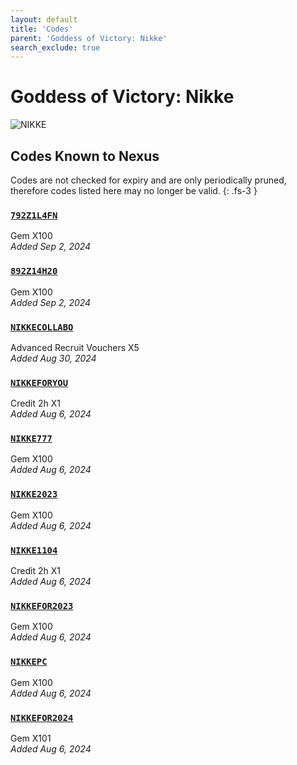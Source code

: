 ```yaml
---
layout: default
title: 'Codes'
parent: 'Goddess of Victory: Nikke'
search_exclude: true
---
```


# Goddess of Victory: Nikke

![NIKKE](https://cdn.discordapp.com/emojis/1270446040415207535.png)

## Codes Known to Nexus

Codes are not checked for expiry and are only periodically pruned, therefore codes listed here may no longer be valid.
{: .fs-3 }

### [`792Z1L4FN`](https://clipboard.nexus-codes.app/?copy=792Z1L4FN)

Gem X100 \
*Added Sep 2, 2024*

### [`892Z14H20`](https://clipboard.nexus-codes.app/?copy=892Z14H20)

Gem X100 \
*Added Sep 2, 2024*

### [`NIKKECOLLABO`](https://clipboard.nexus-codes.app/?copy=NIKKECOLLABO)

Advanced Recruit Vouchers X5 \
*Added Aug 30, 2024*

### [`NIKKEFORYOU`](https://clipboard.nexus-codes.app/?copy=NIKKEFORYOU)

Credit 2h X1 \
*Added Aug 6, 2024*

### [`NIKKE777`](https://clipboard.nexus-codes.app/?copy=NIKKE777)

Gem X100 \
*Added Aug 6, 2024*

### [`NIKKE2023`](https://clipboard.nexus-codes.app/?copy=NIKKE2023)

Gem X100 \
*Added Aug 6, 2024*

### [`NIKKE1104`](https://clipboard.nexus-codes.app/?copy=NIKKE1104)

Credit 2h X1 \
*Added Aug 6, 2024*

### [`NIKKEFOR2023`](https://clipboard.nexus-codes.app/?copy=NIKKEFOR2023)

Gem X100 \
*Added Aug 6, 2024*

### [`NIKKEPC`](https://clipboard.nexus-codes.app/?copy=NIKKEPC)

Gem X100 \
*Added Aug 6, 2024*

### [`NIKKEFOR2024`](https://clipboard.nexus-codes.app/?copy=NIKKEFOR2024)

Gem X101 \
*Added Aug 6, 2024*